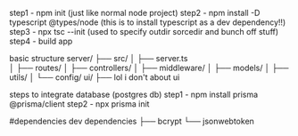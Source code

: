 step1 - npm init (just like normal node project)
step2 - npm install -D typescript @types/node (this is to install typescript as a dev dependency!!)
step3 - npx tsc --init (used to specify outdir sorcedir and bunch off stuff)
step4 - build app


basic structure 
server/
├── src/
│   ├── server.ts       
│   ├── routes/
│   ├── controllers/
│   ├── middleware/
│   ├── models/
│   ├── utils/
│   └── config/
ui/
├── lol i don't about ui

steps to integrate database (postgres db)
step1 - npm install prisma @prisma/client 
step2 - npx prisma init 

#dependencies
dev dependencies
├──  bcrypt 
└──  jsonwebtoken
